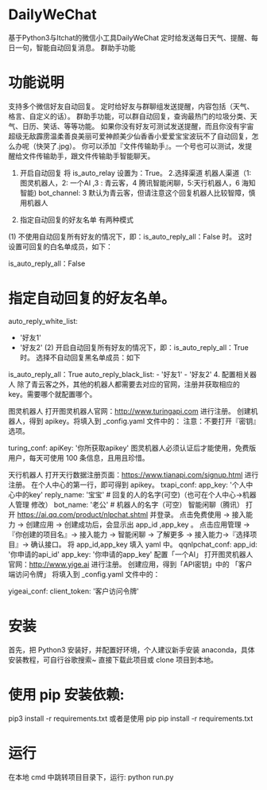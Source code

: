 # DailyWeChat
 
 基于Python3与Itchat的微信小工具DailyWeChat
定时给发送每日天气、提醒、每日一句，智能自动回复消息。
群助手功能
# 功能说明
支持多个微信好友自动回复。
定时给好友与群聊组发送提醒，内容包括（天气、格言、自定义的话）。
群助手功能，可以群自动回复，查询最热门的垃圾分类、天气、日历、笑话、等等功能。
如果你没有好友可测试发送提醒，而且你没有宇宙超级无敌霹雳温柔善良美丽可爱神颜美少仙香香小爱爱宝宝波玩不了自动回复，怎么办呢（快哭了.jpg）。
你可以添加『文件传输助手』。一个号也可以测试，发提醒给文件传输助手，跟文件传输助手智能聊天。

1. 开启自动回复
将 is_auto_relay 设置为：True。
2.选择渠道
机器人渠道（1: 图灵机器人，2: 一个AI ,3 : 青云客，4 腾讯智能闲聊，5:天行机器人，6 海知智能)
bot_channel: 3
默认为青云客，但请注意这个回复机器人比较智障，慎用机器人

3. 指定自动回复的好友名单
有两种模式

(1) 不使用自动回复所有好友的情况下，即：is_auto_reply_all：False 时。
这时设置可回复的白名单成员，如下：

is_auto_reply_all：False
# 指定自动回复的好友名单。
auto_reply_white_list:
  - '好友1'
  - '好友2'
(2) 开启自动回复所有好友的情况下，即：is_auto_reply_all：True 时。
选择不自动回复黑名单成员：如下

is_auto_reply_all：True
auto_reply_black_list:
    - '好友1'
    - '好友2'
4. 配置相关器人
除了青云客之外，其他的机器人都需要去对应的官网，注册并获取相应的 key。需要哪个就配置哪个。

图灵机器人
打开图灵机器人官网：http://www.turingapi.com 进行注册。
创建机器人，得到 apikey。将填入到 _config.yaml 文件中的：
注意：不要打开『密钥』选项。

turing_conf:
  apiKey: '你所获取apikey'
图灵机器人必须认证后才能使用，免费版用户，每天可使用 100 条信息，且用且珍惜。

天行机器人
打开天行数据注册页面：https://www.tianapi.com/signup.html 进行注册。
在个人中心的第一行，即可得到 apikey。
txapi_conf:
  app_key: '个人中心中的key'
  reply_name: '宝宝' # 回复的人的名字(可空)（也可在个人中心->机器人管理 修改）
  bot_name: '老公' # 机器人的名字（可空）
智能闲聊（腾讯）
打开 https://ai.qq.com/product/nlpchat.shtml 并登录。
点击免费使用 -> 接入能力 -> 创建应用 -> 创建成功后，会显示出 app_id ,app_key 。
点击应用管理 -> 『你创建的项目名』-> 接入能力 -> 智能闲聊 -> 了解更多 -> 接入能力->『选择项目』-> 确认接口。
将 app_id,app_key 填入 yaml 中。
qqnlpchat_conf:
    app_id: '你申请的api_id'
    app_key: '你申请的app_key'
配置「一个AI」
打开图灵机器人官网：http://www.yige.ai 进行注册。
创建应用，得到「API密钥」中的 「客户端访问令牌」
将填入到 _config.yaml 文件中的：

yigeai_conf:
  client_token: '客户访问令牌'
# 安装
  
  首先，把 Python3 安装好，并配置好环境，个人建议新手安装 anaconda，具体安装教程，可自行谷歌搜索~
直接下载此项目或 clone 项目到本地。

# 使用 pip 安装依赖:

pip3 install -r requirements.txt
或者是使用 pip
pip install -r requirements.txt
# 运行

在本地 cmd 中跳转项目目录下，运行:
python run.py
  
